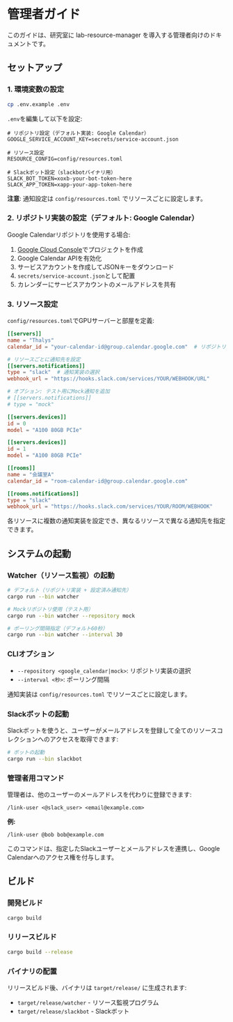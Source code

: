 # 管理者ガイド

このガイドは、研究室に lab-resource-manager を導入する管理者向けのドキュメントです。

## セットアップ

### 1. 環境変数の設定

```bash
cp .env.example .env
```

`.env`を編集して以下を設定:

```env
# リポジトリ設定（デフォルト実装: Google Calendar）
GOOGLE_SERVICE_ACCOUNT_KEY=secrets/service-account.json

# リソース設定
RESOURCE_CONFIG=config/resources.toml

# Slackボット設定（slackbotバイナリ用）
SLACK_BOT_TOKEN=xoxb-your-bot-token-here
SLACK_APP_TOKEN=xapp-your-app-token-here
```

**注意**: 通知設定は `config/resources.toml` でリソースごとに設定します。

### 2. リポジトリ実装の設定（デフォルト: Google Calendar）

Google Calendarリポジトリを使用する場合:

1. [Google Cloud Console](https://console.cloud.google.com/)でプロジェクトを作成
2. Google Calendar APIを有効化
3. サービスアカウントを作成してJSONキーをダウンロード
4. `secrets/service-account.json`として配置
5. カレンダーにサービスアカウントのメールアドレスを共有

### 3. リソース設定

`config/resources.toml`でGPUサーバーと部屋を定義:

```toml
[[servers]]
name = "Thalys"
calendar_id = "your-calendar-id@group.calendar.google.com"  # リポジトリ実装固有のID

# リソースごとに通知先を設定
[[servers.notifications]]
type = "slack"  # 通知実装の選択
webhook_url = "https://hooks.slack.com/services/YOUR/WEBHOOK/URL"

# オプション: テスト用にMock通知を追加
# [[servers.notifications]]
# type = "mock"

[[servers.devices]]
id = 0
model = "A100 80GB PCIe"

[[servers.devices]]
id = 1
model = "A100 80GB PCIe"

[[rooms]]
name = "会議室A"
calendar_id = "room-calendar-id@group.calendar.google.com"

[[rooms.notifications]]
type = "slack"
webhook_url = "https://hooks.slack.com/services/YOUR/ROOM/WEBHOOK"
```

各リソースに複数の通知実装を設定でき、異なるリソースで異なる通知先を指定できます。

## システムの起動

### Watcher（リソース監視）の起動

```bash
# デフォルト（リポジトリ実装 + 設定済み通知先）
cargo run --bin watcher

# Mockリポジトリ使用（テスト用）
cargo run --bin watcher --repository mock

# ポーリング間隔指定（デフォルト60秒）
cargo run --bin watcher --interval 30
```

### CLIオプション

- `--repository <google_calendar|mock>`: リポジトリ実装の選択
- `--interval <秒>`: ポーリング間隔

通知実装は `config/resources.toml` でリソースごとに設定します。

### Slackボットの起動

Slackボットを使うと、ユーザーがメールアドレスを登録して全てのリソースコレクションへのアクセスを取得できます:

```bash
# ボットの起動
cargo run --bin slackbot
```

### 管理者用コマンド

管理者は、他のユーザーのメールアドレスを代わりに登録できます:

```
/link-user <@slack_user> <email@example.com>
```

**例:**
```
/link-user @bob bob@example.com
```

このコマンドは、指定したSlackユーザーとメールアドレスを連携し、Google Calendarへのアクセス権を付与します。

## ビルド

### 開発ビルド

```bash
cargo build
```

### リリースビルド

```bash
cargo build --release
```

### バイナリの配置

リリースビルド後、バイナリは `target/release/` に生成されます:

- `target/release/watcher` - リソース監視プログラム
- `target/release/slackbot` - Slackボット
